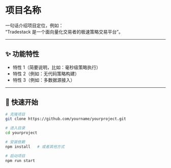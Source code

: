 # 项目名称

一句话介绍项目定位，例如：  
“Tradestack 是一个面向量化交易者的极速策略交易平台”。

---

## ✨ 功能特性
- 特性 1（简要说明，比如：毫秒级策略执行）  
- 特性 2（例如：无代码策略构建）  
- 特性 3（例如：多数据源接入）  

---

## 🚀 快速开始

```bash
# 克隆项目
git clone https://github.com/yourname/yourproject.git

# 进入目录
cd yourproject

# 安装依赖
npm install   # 或者其他方式

# 启动项目
npm run start
